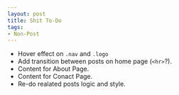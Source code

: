 ```yaml
---
layout: post
title: Shit To-Do
tags:
- Non-Post
---
```


- Hover effect on `.nav` and `.logo`
- Add transition between posts on home page (`<hr>`?).
- Content for About Page.
- Content for Conact Page.
- Re-do realated posts logic and style.
